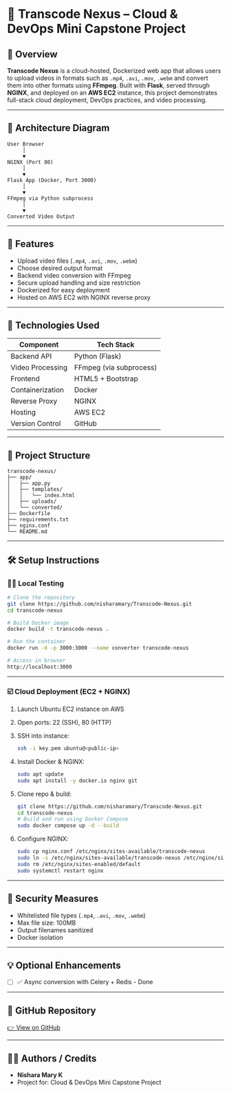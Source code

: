 # 🎥 Transcode Nexus – Cloud & DevOps Mini Capstone Project

## 📌 Overview

**Transcode Nexus** is a cloud-hosted, Dockerized web app that allows users to upload videos in formats such as `.mp4`, `.avi`, `.mov`, `.webm` and convert them into other formats using **FFmpeg**. Built with **Flask**, served through **NGINX**, and deployed on an **AWS EC2** instance, this project demonstrates full-stack cloud deployment, DevOps practices, and video processing.

---

## 🏧 Architecture Diagram

```
User Browser
     │
     ▼
NGINX (Port 80)
     │
     ▼
Flask App (Docker, Port 3000)
     │
     ▼
FFmpeg via Python subprocess
     │
     ▼
Converted Video Output
```

---

## 🚀 Features

* Upload video files (`.mp4`, `.avi`, `.mov`, `.webm`)
* Choose desired output format
* Backend video conversion with FFmpeg
* Secure upload handling and size restriction
* Dockerized for easy deployment
* Hosted on AWS EC2 with NGINX reverse proxy

---

## 🔧 Technologies Used

| Component        | Tech Stack              |
| ---------------- | ----------------------- |
| Backend API      | Python (Flask)          |
| Video Processing | FFmpeg (via subprocess) |
| Frontend         | HTML5 + Bootstrap       |
| Containerization | Docker                  |
| Reverse Proxy    | NGINX                   |
| Hosting          | AWS EC2                 |
| Version Control  | GitHub                  |

---

## 📂 Project Structure

```
transcode-nexus/
├── app/
│   ├── app.py
│   ├── templates/
│   │   └── index.html
│   ├── uploads/
│   └── converted/
├── Dockerfile
├── requirements.txt
├── nginx.conf
└── README.md
```

---

## 🛠️ Setup Instructions

### 🧑‍💻 Local Testing

```bash
# Clone the repository
git clone https://github.com/nisharamary/Transcode-Nexus.git
cd transcode-nexus

# Build Docker image
docker build -t transcode-nexus .

# Run the container
docker run -d -p 3000:3000 --name converter transcode-nexus

# Access in browser
http://localhost:3000
```

---

### ☑️ Cloud Deployment (EC2 + NGINX)

1. Launch Ubuntu EC2 instance on AWS
2. Open ports: 22 (SSH), 80 (HTTP)
3. SSH into instance:

   ```bash
   ssh -i key.pem ubuntu@<public-ip>
   ```
4. Install Docker & NGINX:

   ```bash
   sudo apt update
   sudo apt install -y docker.io nginx git
   ```
5. Clone repo & build:

   ```bash
   git clone https://github.com/nisharamary/Transcode-Nexus.git
   cd transcode-nexus
   # Build and run using Docker Compose
   sudo docker compose up -d --build
   ```
6. Configure NGINX:

   ```bash
   sudo cp nginx.conf /etc/nginx/sites-available/transcode-nexus
   sudo ln -s /etc/nginx/sites-available/transcode-nexus /etc/nginx/sites-enabled/
   sudo rm /etc/nginx/sites-enabled/default
   sudo systemctl restart nginx
   ```

---


## 🔐 Security Measures

* Whitelisted file types (`.mp4`, `.avi`, `.mov`, `.webm`)
* Max file size: 100MB
* Output filenames sanitized
* Docker isolation


---

## 💡 Optional Enhancements

* [ ] ✅ Async conversion with Celery + Redis - Done

---
## 🔗 GitHub Repository

[👉 View on GitHub](https://github.com/nisharamary/Transcode-Nexus.git)

---

## 👩‍🏫 Authors / Credits

* **Nishara Mary K**
* Project for: Cloud & DevOps Mini Capstone Project

